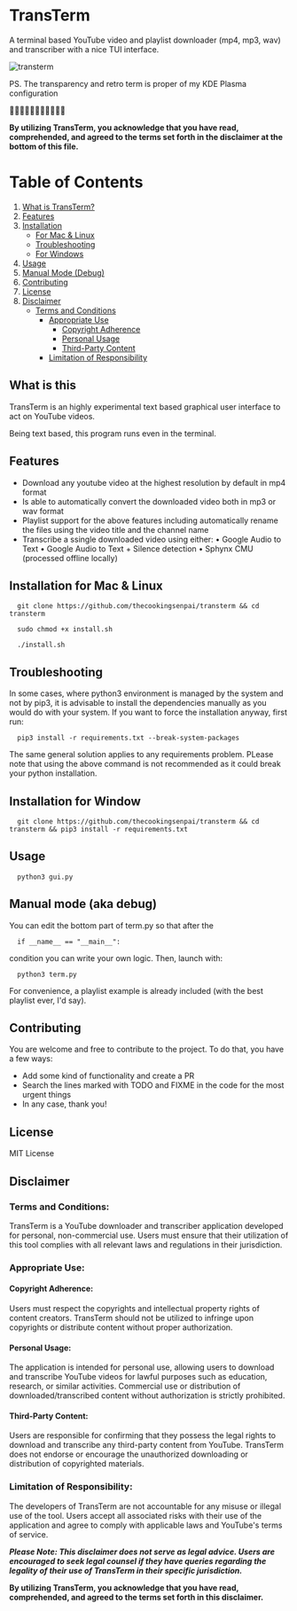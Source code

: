 # TransTerm

A terminal based YouTube video and playlist downloader (mp4, mp3, wav) and transcriber with a nice TUI interface.

![transterm](https://i.imgur.com/woRKbiK.png)

PS. The transparency and retro term is proper of my KDE Plasma configuration

🌲🌲🌲🦌🌲🌲🌲🦌🌲🌲🌲

**By utilizing TransTerm, you acknowledge that you have read, comprehended, and agreed to the terms set forth in the disclaimer at the bottom of this file.**

# Table of Contents

1. [What is TransTerm?](#what-is-this)
2. [Features](#features)
3. [Installation](#installation)
   - [For Mac & Linux](#installation-for-mac--linux)
   - [Troubleshooting](#troubleshooting)
   - [For Windows](#installation-for-windows)
4. [Usage](#usage)
5. [Manual Mode (Debug)](#manual-mode-aka-debug)
6. [Contributing](#contributing)
7. [License](#license)
8. [Disclaimer](#disclaimer)
   - [Terms and Conditions](#terms-and-conditions)
     - [Appropriate Use](#appropriate-use)
       - [Copyright Adherence](#copyright-adherence)
       - [Personal Usage](#personal-usage)
       - [Third-Party Content](#third-party-content)
     - [Limitation of Responsibility](#limitation-of-responsibility)

## What is this

TransTerm is an highly experimental text based graphical user interface to act on YouTube videos.

Being text based, this program runs even in the terminal.

## Features

- Download any youtube video at the highest resolution by default in mp4 format
- Is able to automatically convert the downloaded video both in mp3 or wav format
- Playlist support for the above features including automatically rename the files using the video title and the channel name
- Transcribe a ssingle downloaded video using either:
  • Google Audio to Text
  • Google Audio to Text + Silence detection
  • Sphynx CMU (processed offline locally)

## Installation for Mac & Linux

      git clone https://github.com/thecookingsenpai/transterm && cd transterm

      sudo chmod +x install.sh

      ./install.sh

## Troubleshooting

In some cases, where python3 environment is managed by the system and not by pip3, it is advisable to install the dependencies manually as you would do with your system. If you want to force the installation anyway, first run:

      pip3 install -r requirements.txt --break-system-packages

The same general solution applies to any requirements problem. PLease note that using the above command is not recommended as it could break your python installation.

## Installation for Window

      git clone https://github.com/thecookingsenpai/transterm && cd transterm && pip3 install -r requirements.txt

## Usage

      python3 gui.py

## Manual mode (aka debug)

You can edit the bottom part of term.py so that after the

      if __name__ == "__main__":

condition you can write your own logic. Then, launch with:

      python3 term.py

For convenience, a playlist example is already included (with the best playlist ever, I'd say).

## Contributing

You are welcome and free to contribute to the project. To do that, you have a few ways:

- Add some kind of functionality and create a PR
- Search the lines marked with TODO and FIXME in the code for the most urgent things
- In any case, thank you!

## License

MIT License

## Disclaimer

### Terms and Conditions:

TransTerm is a YouTube downloader and transcriber application developed for personal, non-commercial use. Users must ensure that their utilization of this tool complies with all relevant laws and regulations in their jurisdiction.

### Appropriate Use:

#### Copyright Adherence:

Users must respect the copyrights and intellectual property rights of content creators. TransTerm should not be utilized to infringe upon copyrights or distribute content without proper authorization.

#### Personal Usage:

The application is intended for personal use, allowing users to download and transcribe YouTube videos for lawful purposes such as education, research, or similar activities. Commercial use or distribution of downloaded/transcribed content without authorization is strictly prohibited.

#### Third-Party Content:

Users are responsible for confirming that they possess the legal rights to download and transcribe any third-party content from YouTube. TransTerm does not endorse or encourage the unauthorized downloading or distribution of copyrighted materials.

### Limitation of Responsibility:

The developers of TransTerm are not accountable for any misuse or illegal use of the tool. Users accept all associated risks with their use of the application and agree to comply with applicable laws and YouTube's terms of service.

**_Please Note: This disclaimer does not serve as legal advice. Users are encouraged to seek legal counsel if they have queries regarding the legality of their use of TransTerm in their specific jurisdiction._**

**By utilizing TransTerm, you acknowledge that you have read, comprehended, and agreed to the terms set forth in this disclaimer.**
